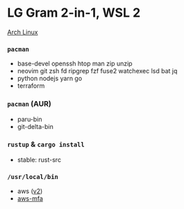 LG Gram 2-in-1, WSL 2
========
[Arch Linux](https://github.com/yuk7/ArchWSL)

### `pacman`
- base-devel openssh htop man zip unzip
- neovim git zsh fd ripgrep fzf fuse2 watchexec lsd bat jq
- python nodejs yarn go
- terraform

### `pacman` (AUR)
- paru-bin
- git-delta-bin

### `rustup` & `cargo install`
- stable: rust-src

### `/usr/local/bin`
- aws ([v2](https://github.com/simnalamburt/awscliv2.appimage/releases))
- [aws-mfa](https://github.com/simnalamburt/snippets/blob/master/sh/aws-mfa)
